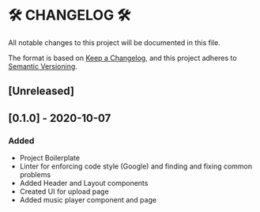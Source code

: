 # 🛠 CHANGELOG 🛠

All notable changes to this project will be documented in this file.

The format is based on [Keep a Changelog](https://keepachangelog.com/en/1.0.0/),
and this project adheres to [Semantic Versioning](https://semver.org/spec/v2.0.0.html).

## [Unreleased]

## [0.1.0] - 2020-10-07

### Added

- Project Boilerplate
- Linter for enforcing code style (Google) and finding and fixing common problems
- Added Header and Layout components
- Created UI for upload page
- Added music player component and page
